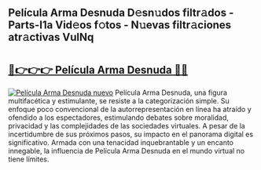 ## Película Arma Desnuda D𝚎sn𝚞dos filtr𝚊dos - Parts-I1a Vid𝚎os f𝚘tos - N𝚞evas filtr𝚊ciones atr𝚊ctivas VulNq

# <h2><a href="http://mb04d0.tromn.icu/?c=Pel%c3%adcula+Arma+Desnuda">🔗👉👉👉 Película Arma Desnuda 🔗🔗</a></h2>

[![Película Arma Desnuda nuevo](https://i.imgur.com/pEAQMta.gif)](http://mb04d0.tromn.icu/?c=Pel%c3%adcula+Arma+Desnuda)
Película Arma Desnuda, una figura multifacética y estimulante, se resiste a la categorización simple. Su enfoque poco convencional de la autorrepresentación en línea ha atraído y ofendido a los espectadores, estimulando debates sobre moralidad, privacidad y las complejidades de las sociedades virtuales. A pesar de la incertidumbre de sus próximos pasos, su impacto en el panorama digital es significativo. Armada con una tenacidad inquebrantable y un encanto innegable, la influencia de Película Arma Desnuda en el mundo virtual no tiene límites.
